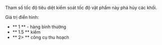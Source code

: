 Tham số tốc độ tiêu diệt kiểm soát tốc độ vật phẩm này phá hủy các khối.

Giá trị điển hình:
* ** 1 ** - hàng bình thường
* ** 1.5 ** kiếm
* ** 2> ** công cụ thu hoạch